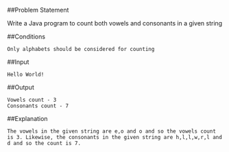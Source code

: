 ##Problem Statement

Write a Java program to count both vowels and consonants in a given string

##Conditions

    Only alphabets should be considered for counting

##Input

    Hello World!

##Output

    Vowels count - 3
    Consonants count - 7

##Explanation

    The vowels in the given string are e,o and o and so the vowels count is 3. Likewise, the consonants in the given string are h,l,l,w,r,l and d and so the count is 7.
